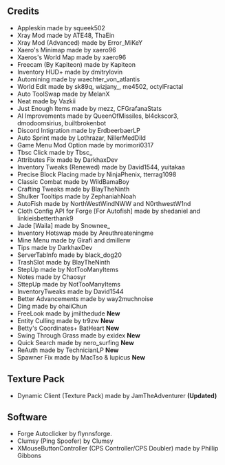 ## Credits
- Appleskin made by squeek502
- Xray Mod made by ATE48, ThaEin
- Xray Mod (Advanced) made by Error_MiKeY
- Xaero's Minimap made by xaero96
- Xaeros's World Map made by xaero96
- Freecam (By Kapiteon) made by Kapiteon
- Inventory HUD+ made by dmitrylovin
- Automining made by waechter_von_atlantis
- World Edit made by sk89q, wizjany_, me4502, octylFractal
- Auto ToolSwap made by MelanX
- Neat made by Vazkii
- Just Enough Items made by mezz, CFGrafanaStats
- AI Improvements made by QueenOfMissiles, bl4ckscor3, dmodoomsirius, builtbrokenbot
- Discord Intigration made by ErdbeerbaerLP
- Auto Sprint made by Lothrazar, NillerMedDild
- Game Menu Mod Option made by morimori0317
- Tbsc Click made by Tbsc_
- Attributes Fix made by DarkhaxDev
- Inventory Tweaks (Renewed) made by David1544, yuitakaa 
- Precise Block Placing made by NinjaPhenix, tterrag1098
- Classic Combat made by WildBamaBoy          
- Crafting Tweaks made by BlayTheNinth          
- Shulker Tooltips made by ZephaniahNoah     
- AutoFish made by NorthWestWindNWW and N0rthwestW1nd      
- Cloth Config API for Forge [For Autofish] made by shedaniel and linkieisbetterthank9     
- Jade [Waila] made by Snownee_      
- Inventory Hotswap made by Areuthreateningme 
- Mine Menu made by Girafi and dmillerw
- Tips made by DarkhaxDev 
- ServerTabInfo made by black_dog20 
- TrashSlot made by BlayTheNinth 
- StepUp made by NotTooManyItems 
- Notes made by Chaosyr 
- SttepUp made by NotTooManyItems
- InventoryTweaks made by David1544
- Better Advancements made by way2muchnoise 
- Ding made by ohaiiChun
- FreeLook made by jmilthedude **New**
- Entity Culling made by tr9zw **New**
- Betty's Coordinates+ BatHeart **New**
- Swing Through Grass made by exidex **New**
- Quick Search made by nero_surfing **New**
- ReAuth made by TechnicianLP **New**
- Spawner Fix made by MacTso & lupicus **New**
## Texture Pack
- Dynamic Client (Texture Pack) made by JamTheAdventurer **(Updated)**
## Software
- Forge Autoclicker by flynnsforge.
- Clumsy (Ping Spoofer) by Clumsy
- XMouseButtonController (CPS Controller/CPS Doubler) made by Phillip Gibbons
